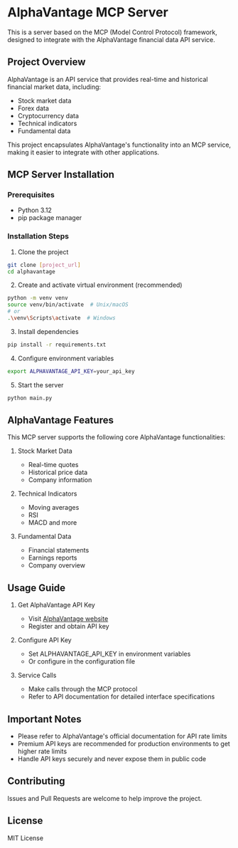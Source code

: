 # AlphaVantage MCP Server

This is a server based on the MCP (Model Control Protocol) framework, designed to integrate with the AlphaVantage financial data API service.

## Project Overview

AlphaVantage is an API service that provides real-time and historical financial market data, including:

- Stock market data
- Forex data
- Cryptocurrency data
- Technical indicators
- Fundamental data

This project encapsulates AlphaVantage's functionality into an MCP service, making it easier to integrate with other applications.

## MCP Server Installation

### Prerequisites

- Python 3.12
- pip package manager

### Installation Steps

1. Clone the project

```bash
git clone [project_url]
cd alphavantage
```

2. Create and activate virtual environment (recommended)

```bash
python -m venv venv
source venv/bin/activate  # Unix/macOS
# or
.\venv\Scripts\activate  # Windows
```

3. Install dependencies

```bash
pip install -r requirements.txt
```

4. Configure environment variables

```bash
export ALPHAVANTAGE_API_KEY=your_api_key
```

5. Start the server

```bash
python main.py
```

## AlphaVantage Features

This MCP server supports the following core AlphaVantage functionalities:

1. Stock Market Data

   - Real-time quotes
   - Historical price data
   - Company information

2. Technical Indicators

   - Moving averages
   - RSI
   - MACD and more

3. Fundamental Data
   - Financial statements
   - Earnings reports
   - Company overview

## Usage Guide

1. Get AlphaVantage API Key

   - Visit [AlphaVantage website](https://www.alphavantage.co/)
   - Register and obtain API key

2. Configure API Key

   - Set ALPHAVANTAGE_API_KEY in environment variables
   - Or configure in the configuration file

3. Service Calls
   - Make calls through the MCP protocol
   - Refer to API documentation for detailed interface specifications

## Important Notes

- Please refer to AlphaVantage's official documentation for API rate limits
- Premium API keys are recommended for production environments to get higher rate limits
- Handle API keys securely and never expose them in public code

## Contributing

Issues and Pull Requests are welcome to help improve the project.

## License

MIT License
